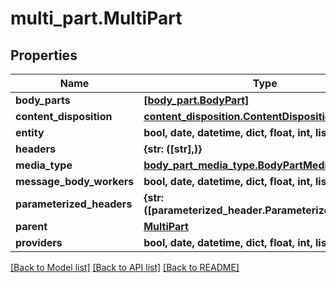# multi_part.MultiPart

## Properties
Name | Type | Description | Notes
------------ | ------------- | ------------- | -------------
**body_parts** | [**[body_part.BodyPart]**](BodyPart.md) |  | [optional] 
**content_disposition** | [**content_disposition.ContentDisposition**](ContentDisposition.md) |  | [optional] 
**entity** | **bool, date, datetime, dict, float, int, list, str** |  | [optional] 
**headers** | **{str: ([str],)}** |  | [optional] 
**media_type** | [**body_part_media_type.BodyPartMediaType**](BodyPartMediaType.md) |  | [optional] 
**message_body_workers** | **bool, date, datetime, dict, float, int, list, str** |  | [optional] 
**parameterized_headers** | **{str: ([parameterized_header.ParameterizedHeader],)}** |  | [optional] 
**parent** | [**MultiPart**](MultiPart.md) |  | [optional] 
**providers** | **bool, date, datetime, dict, float, int, list, str** |  | [optional] 

[[Back to Model list]](../README.md#documentation-for-models) [[Back to API list]](../README.md#documentation-for-api-endpoints) [[Back to README]](../README.md)


